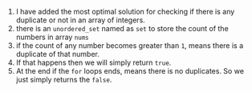 1. I have added the most optimal solution for checking if there is any duplicate or not in an array of integers.
2. there is an `unordered_set` named as `set` to store the count of the numbers in array `nums`
3. if the count of any number becomes greater than `1`, means there is a duplicate of that number.
4. If that happens then we will simply return `true`.
5. At the end if the `for` loops ends, means there is no duplicates. So we just simply returns the `false`.
